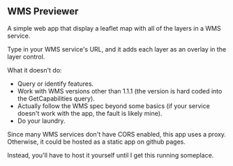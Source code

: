 WMS Previewer
-------------

A simple web app that display a leaflet map with all of the layers in a WMS service.

Type in your WMS service's URL, and it adds each layer as an overlay in the layer control.

What it doesn't do:

- Query or identify features.
- Work with WMS versions other than 1.1.1 (the version is hard coded into the GetCapabilities query).
- Actually follow the WMS spec beyond some basics (if your service doesn't work with the app, the fault is likely mine).
- Do your laundry.

Since many WMS services don't have CORS enabled, this app uses a proxy. Otherwise, it could be hosted as a static app on github pages.

Instead, you'll have to host it yourself until I get this running someplace.
